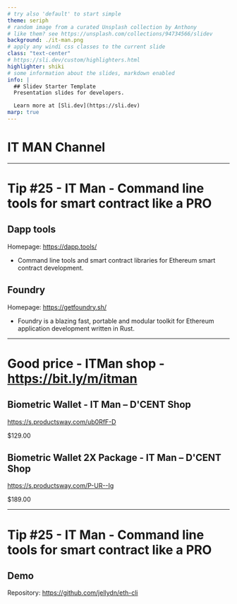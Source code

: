 ```yaml
---
# try also 'default' to start simple
theme: seriph
# random image from a curated Unsplash collection by Anthony
# like them? see https://unsplash.com/collections/94734566/slidev
background: ./it-man.png
# apply any windi css classes to the current slide
class: "text-center"
# https://sli.dev/custom/highlighters.html
highlighter: shiki
# some information about the slides, markdown enabled
info: |
  ## Slidev Starter Template
  Presentation slides for developers.

  Learn more at [Sli.dev](https://sli.dev)
marp: true
---
```


# IT MAN Channel

---

# Tip #25 - IT Man - Command line tools for smart contract like a PRO

## Dapp tools

Homepage: https://dapp.tools/

- Command line tools and smart contract libraries for Ethereum smart contract development.

## Foundry

Homepage: https://getfoundry.sh/

- Foundry is a blazing fast, portable and modular toolkit for Ethereum application development written in Rust.

---

# Good price - ITMan shop - https://bit.ly/m/itman

## Biometric Wallet - IT Man – D'CENT Shop

https://s.productsway.com/ub0RfF-D

$129.00

## Biometric Wallet 2X Package - IT Man – D'CENT Shop

https://s.productsway.com/P-UR--Ig

$189.00

---

# Tip #25 - IT Man - Command line tools for smart contract like a PRO

## Demo

Repository: https://github.com/jellydn/eth-cli
